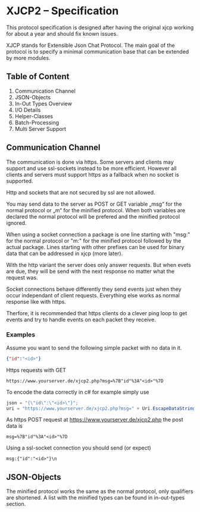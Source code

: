 # XJCP2 – Specification

This protocol specification is designed after having the original xjcp working for about a year and should fix known issues.

XJCP stands for Extensible Json Chat Protocol. The main goal of the protocol is to specify a minimal communication base that can be extended by more modules.

## Table of Content

1. Communication Channel
2. JSON-Objects
3. In-Out Types Overview
4. I/O Details
5. Helper-Classes
6. Batch-Processing
7. Multi Server Support

## Communication Channel

The communication is done via https.
Some servers and clients may support and use ssl-sockets instead to be more efficient.
However all clients and servers must support https as a fallback when no socket is supported.

Http and sockets that are not secured by ssl are not allowed.

You may send data to the server as POST or GET variable „msg“ for the normal protocol or „m“ for the minified protocol. When both variables are declared the normal protocol will be prefered and the minified protocol ignored.

When using a socket connection a package is one line starting with "msg:" for the normal protocol or "m:" for the minified protocol followed by the actual package.
Lines starting with other prefixes can be used for binary data that can be addressed in xjcp (more later).

With the http variant the server does only answer requests.
But when evets are due, they will be send with the next response no matter what the request was.

Socket connections behave differently they send events just when they occur independant of client requests.
Everything else works as normal response like with https.

Therfore, it is recommended that https clients do a clever ping loop to get events and try to handle events on each packet they receive.

### Examples

Assume you want to send the following simple packet with no data in it.
```json
{"id":"<id>"}
```

Https requests with GET
```
https://www.yourserver.de/xjcp2.php?msg=%7B"id"%3A"<id>"%7D
```
To encode the data correctly in c# for example simply use
```cs
json = "{\"id\":\"<id>\"}";
uri = "https://www.yourserver.de/xjcp2.php?msg=" + Uri.EscapeDataString (json);
```

As https POST request at https://www.yourserver.de/xjcp2.php the post data is
```
msg=%7B"id"%3A"<id>"%7D
```

Using a ssl-socket connection you should send (or expect)
```
msg:{"id":"<id>"}\n
```

## JSON-Objects

The minified protocol works the same as the normal protocol, only qualifiers are shortened. A list with the minified types can be found in in-out-types section.

